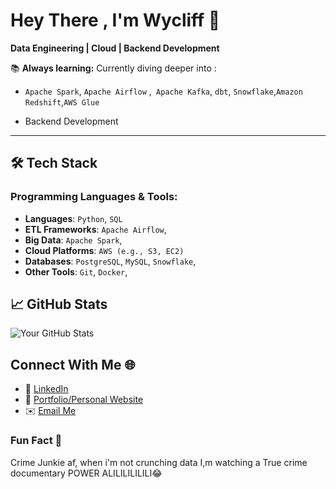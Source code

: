 #                                                              Hey There , I'm Wycliff 👋

**Data Engineering | Cloud | Backend Development**


📚 **Always learning:** Currently diving deeper into :

- `Apache Spark`, `Apache Airflow` ,` Apache Kafka`, `dbt`, `Snowflake`,`Amazon Redshift`,`AWS Glue`

- Backend Development

---

## 🛠️ Tech Stack

### Programming Languages & Tools:
- **Languages**: `Python`, `SQL`
- **ETL Frameworks**: `Apache Airflow`, 
- **Big Data**: `Apache Spark`, 
- **Cloud Platforms**: `AWS (e.g., S3, EC2)`
- **Databases**: `PostgreSQL`, `MySQL`, `Snowflake`, 
- **Other Tools**: `Git`, `Docker`,

## 📈 GitHub Stats
![Your GitHub Stats](https://github-readme-stats.vercel.app/api?username=wycliff-ochieng&show_icons=true&theme=radical)

## Connect With Me 🌐
- 💼 [LinkedIn](https://linkedin.com/in/wycliff-ochieng-851a53328)  
- 📝 [Portfolio/Personal Website](https://yourwebsite.com)  
- ✉️ [Email Me](mailto:wyckieochieng91@gmail.com)

### Fun Fact 🚀
Crime Junkie af, when i'm not crunching data I,m watching a True crime documentary
POWER ALILILILILILI😂

